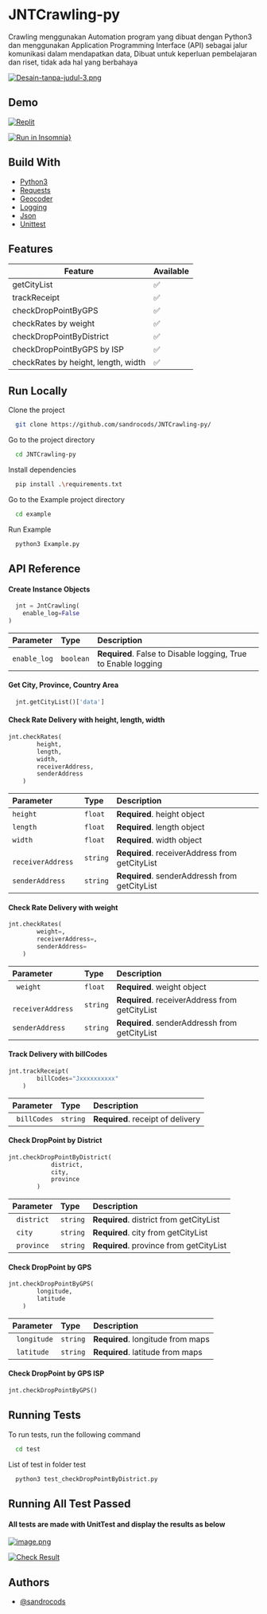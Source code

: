 
# JNTCrawling-py

Crawling menggunakan Automation program yang dibuat dengan Python3 dan menggunakan Application Programming Interface (API) sebagai jalur komunikasi dalam mendapatkan data, Dibuat untuk keperluan pembelajaran dan riset, tidak ada hal yang berbahaya

[![Desain-tanpa-judul-3.png](https://i.postimg.cc/MTpBC1RT/Desain-tanpa-judul-3.png)](https://postimg.cc/HJFj5c6D)
## Demo
[![Replit](https://img.shields.io/badge/replit-000?style=for-the-badge&logo=replit&logoColor=white)](https://replit.com/@sandrocods/JNTCrawling-py#main.py)

[![Run in Insomnia}](https://insomnia.rest/images/run.svg)](https://insomnia.rest/run/?label=JNT%20Unofficial%20API&uri=https%3A%2F%2Fraw.githubusercontent.com%2Fsandrocods%2FJNTCrawling-py%2Fmaster%2FInsomnia_2022-05-15.json)

## Build With

 - [Python3](https://www.python.org/)
 - [Requests](https://pypi.org/project/requests/)
 - [Geocoder](https://pypi.org/project/geocoder/)
 - [Logging](https://docs.python.org/3/library/logging.html)
 - [Json](https://docs.python.org/3.10/library/json.html)
 - [Unittest](https://docs.python.org/3/library/unittest.html)

## Features

| Feature             | Available                                                                |
| ----------------- | ------------------------------------------------------------------ |
| getCityList | ✅ |
| trackReceipt | ✅ |
| checkDropPointByGPS | ✅ |
| checkRates by weight | ✅ |
| checkDropPointByDistrict | ✅ |
| checkDropPointByGPS by ISP | ✅ |
| checkRates by height, length, width | ✅ |




## Run Locally

Clone the project

```bash
  git clone https://github.com/sandrocods/JNTCrawling-py/
```

Go to the project directory

```bash
  cd JNTCrawling-py
```

Install dependencies

```bash
  pip install .\requirements.txt
```

Go to the Example project directory

```bash
  cd example
```

Run Example
```bash
  python3 Example.py
```


## API Reference

#### Create Instance Objects

```python
  jnt = JntCrawling(
    enable_log=False
)
```

| Parameter | Type     | Description                |
| :-------- | :------- | :------------------------- |
| `enable_log` | `boolean` | **Required**. False to Disable logging, True to Enable logging |

#### Get City, Province, Country Area

```python
  jnt.getCityList()['data']
```

#### Check Rate Delivery with height, length, width

```python
jnt.checkRates(
        height,
        length,
        width,
        receiverAddress,
        senderAddress
    )
```

| Parameter | Type     | Description                |
| :-------- | :------- | :------------------------- |
| `height` | `float` | **Required**. height object |
| `length` | `float` | **Required**. length object |
| `width` | `float` | **Required**. width object |
| ` receiverAddress` | `string` | **Required**.  receiverAddress from getCityList |
| `senderAddress` | `string` | **Required**. senderAddressh from getCityList |

#### Check Rate Delivery with weight

```python
jnt.checkRates(
        weight=,
        receiverAddress=,
        senderAddress=
    )
```

| Parameter | Type     | Description                |
| :-------- | :------- | :------------------------- |
| ` weight` | `float` | **Required**.  weight object |
| ` receiverAddress` | `string` | **Required**.  receiverAddress from getCityList |
| `senderAddress` | `string` | **Required**. senderAddressh from getCityList |

#### Track Delivery with billCodes

```python
jnt.trackReceipt(
        billCodes="Jxxxxxxxxxx"
    )
```

| Parameter | Type     | Description                |
| :-------- | :------- | :------------------------- |
| ` billCodes` | `string` | **Required**.  receipt of delivery  |

#### Check DropPoint by District

```python
jnt.checkDropPointByDistrict(
            district,
            city,
            province
        )
```

| Parameter | Type     | Description                |
| :-------- | :------- | :------------------------- |
| ` district` | `string` | **Required**. district from getCityList  |
| ` city` | `string` | **Required**. city from getCityList  |
| ` province` | `string` | **Required**. province from getCityList  |


#### Check DropPoint by GPS

```python
jnt.checkDropPointByGPS(
        longitude,
        latitude
    )
```

| Parameter | Type     | Description                |
| :-------- | :------- | :------------------------- |
| ` longitude` | `string` | **Required**. longitude from maps  |
| ` latitude` | `string` | **Required**. latitude from maps  |

#### Check DropPoint by GPS ISP

```python
jnt.checkDropPointByGPS()
```

## Running Tests

To run tests, run the following command

```bash
  cd test
```
List of test in folder test
```bash
  python3 test_checkDropPointByDistrict.py 
```
## Running All Test Passed
#### All tests are made with UnitTest and display the results as below
[![image.png](https://i.postimg.cc/Nj9dXK4y/image.png)](https://postimg.cc/jDT60dBK)

[![Check Result](https://img.shields.io/badge/check%20result%20Test-47C119?style=for-the-badge&logo=HTML&logoColor=white)](https://htmlpreview.github.io/?https://github.com/sandrocods/JNTCrawling-py/blob/master/Test%20Results%20-%20.html)


## Authors

- [@sandrocods](https://www.github.com/sandrocods)

